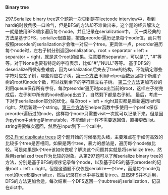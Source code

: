 #### Binary tree 
297.Serialize binary tree这个题第一次见到是在leetcode interview中，看到hard的时候倒吸一口冷气，但是BFS的方法却不难做出来。这个题的经典解法之一就是使用BFS顺序遍历每个node，并且记录在serialization中。
另一类经典的方法是基于DFS，serialize很直接，按照preorder遍历记录每个node值，而只有按照preorder的serialization才会唯一对应一个tree。更具体一点，preorder遍历每个node时，左右子树分别返回serialization，root + separator + left + separator + right，就是这个root的结果。注意要有separator，可以是",", "#"等等。对于None也要有特定的字符表示，比如"#","NULL"等等。 
基于DFS的deserialize稍微有些难度，因为serialization后失去了tree的结构，不能确定哪些字符对应左子树，哪些对应右子树。[第一个方法](https://github.com/arkito-ko/leetcode/blob/main/tree/297.Serialize%20and%20Deserialize%20Binary%20Tree_DFS_v1.py) 利用helper函数返回每个新建子树的root和node个数，可以找到余下的字符建立右子树。 [第二个方法](https://github.com/arkito-ko/leetcode/blob/main/tree/297.Serialize%20and%20Deserialize%20Binary%20Tree_DFS_v2.py)更加巧妙的利用queue保存所有字符，每次preorder遍历时pop出当前的root，这样左子树完成后，左子树中所有的node都pop出去了，自然剩下都是右子树。
最后，考虑一下对于serialization部分的优化。每次root + left + right其实都是重新遍历left和right，然后新建一个string。[第三个方法](https://github.com/arkito-ko/leetcode/blob/main/tree/297.Serialize%20and%20Deserialize%20Binary%20Tree_DFS_v3.py)在helper函数中多使用一个prefix保存preorder遍历过的node，这样每个node只需要visit一次就可以记录下来。但是因为python中string是immutable，不能像list一样不需要返回值，直接更改list。string需要每次返回，然后在input到下一个call中。



[652.Find duplicate trees](https://github.com/arkito-ko/leetcode/blob/main/tree/652.Find%20Duplicate%20Subtrees.py) 
这个题开始的时候毫无头绪，主要难点在于如何高效的比较多个tree是否相同。如果是两个tree，暴力的想法是，遍历每个node做比较。可是如果是k个tree该如何做呢？解决这个问题其实就是将serialize tree，然后用serialized tree作为比较的对象。从第297题可以了解serialize binary tree的方法，分别是基于BFS的顺序记录每个node，以及基于DFS的基于preorder的记录root + left + right。但是这道题不仅仅是serialize一个tree，而是每个node为root的tree都要serialize，然后记录在dict中寻找重复tree。显然BFS并不适用，DFS的方法更加合适，每次结束一个DFS返回一个subtree的serialization，记录在dict中。


